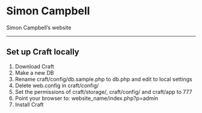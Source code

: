# Simon Campbell
Simon Campbell’s website

***

## Set up Craft locally

1. Download Craft
2. Make a new DB
3. Rename craft/config/db.sample.php to db.php and edit to local settings
4. Delete web.config in craft/config/
5. Set the permissions of craft/storage/, craft/config/ and craft/app to 777
6. Point your browser to: website_name/index.php?p=admin
7. Install Craft